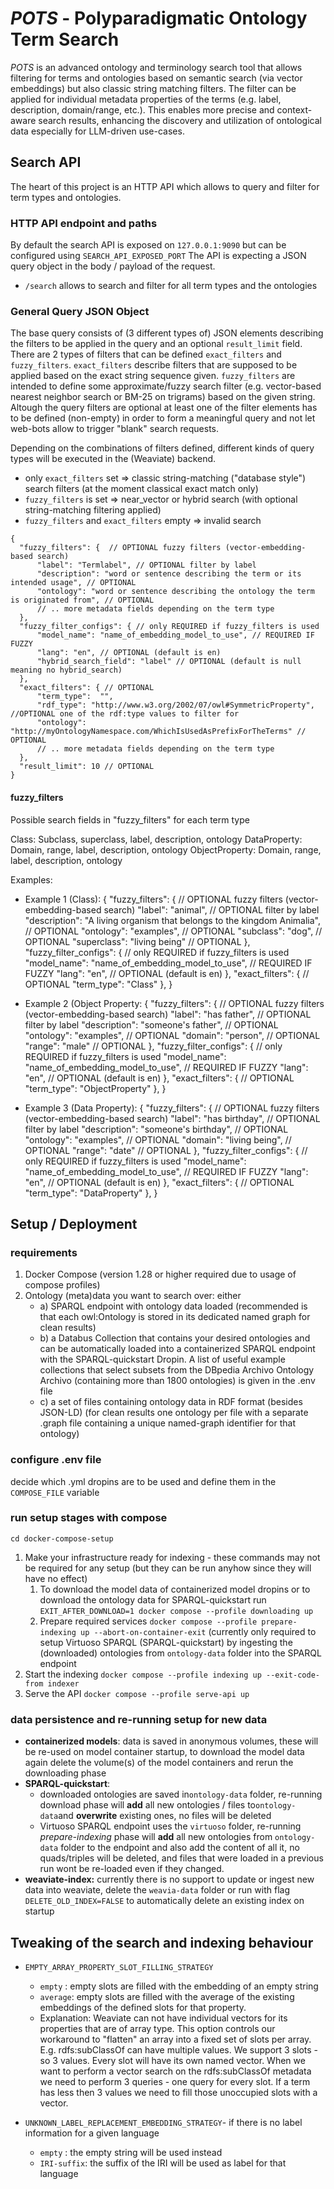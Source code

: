 # *POTS* - Polyparadigmatic Ontology Term Search

*POTS* is an advanced ontology and terminology search tool that allows filtering for terms and ontologies based on semantic search (via vector embeddings) but also classic string matching filters. The filter can be applied for individual metadata properties of the terms (e.g. label, description, domain/range, etc.). This enables more precise and context-aware search results, enhancing the discovery and utilization of ontological data especially for LLM-driven use-cases.

## Search API

The heart of this project is an HTTP API which allows to query and filter for term types and ontologies.

### HTTP API endpoint and paths

By default the search API is exposed on `127.0.0.1:9090` but can be configured using `SEARCH_API_EXPOSED_PORT`
The API is expecting a JSON query object in the body / payload of the request.

* `/search` allows to search and filter for all term types and the ontologies

### General Query JSON Object

The base query consists of (3 different types of) JSON elements describing the filters to be applied in the query and an optional `result_limit` field. 
There are 2 types of filters that can be defined `exact_filters` and `fuzzy_filters`. `exact_filters` describe filters that are supposed to be applied based on the exact string sequence given.
`fuzzy_filters` are intended to define some approximate/fuzzy search filter (e.g. vector-based nearest neighbor search or BM-25 on trigrams) based on the given string.
Altough the query filters are optional at least one of the filter elements has to be defined (non-empty) in order to  form a meaningful query and not let web-bots allow to trigger "blank" search requests. 

Depending on the combinations of filters defined, different kinds of query types will be executed in the (Weaviate) backend.

* only `exact_filters` set => classic string-matching ("database style") search filters (at the moment classical exact match only)
* `fuzzy_filters` is set => near_vector or hybrid search (with optional string-matching filtering applied)
* `fuzzy_filters` and `exact_filters` empty => invalid search

```jsonc
{
  "fuzzy_filters": {  // OPTIONAL fuzzy filters (vector-embedding-based search)
      "label": "Termlabel", // OPTIONAL filter by label
      "description": "word or sentence describing the term or its intended usage", // OPTIONAL
      "ontology": "word or sentence describing the ontology the term is originated from", // OPTIONAL
      // .. more metadata fields depending on the term type 
  },
  "fuzzy_filter_configs": { // only REQUIRED if fuzzy_filters is used
      "model_name": "name_of_embedding_model_to_use", // REQUIRED IF FUZZY
      "lang": "en", // OPTIONAL (default is en)
      "hybrid_search_field": "label" // OPTIONAL (default is null meaning no hybrid_search)
  },
  "exact_filters": { // OPTIONAL
      "term_type":  "", 
      "rdf_type": "http://www.w3.org/2002/07/owl#SymmetricProperty", //OPTIONAL one of the rdf:type values to filter for
      "ontology": "http://myOntologyNamespace.com/WhichIsUsedAsPrefixForTheTerms" // OPTIONAL 
      // .. more metadata fields depending on the term type 
  },
  "result_limit": 10 // OPTIONAL 
}
```

#### fuzzy_filters

Possible search fields in "fuzzy_filters" for each term type

Class: Subclass, superclass, label, description, ontology 
DataProperty: Domain, range, label, description, ontology 
ObjectProperty: Domain, range, label, description, ontology

Examples: 
- Example 1 (Class):
{ 
  "fuzzy_filters": { // OPTIONAL fuzzy filters (vector-embedding-based search) 
      "label": "animal",                                                       // OPTIONAL filter by label   
      "description": "A living organism that belongs to the kingdom Animalia", // OPTIONAL 
      "ontology": "examples",                                                  // OPTIONAL 
      "subclass": "dog",                                                       // OPTIONAL 
      "superclass": "living being"                                             // OPTIONAL 
  }, 
  "fuzzy_filter_configs": {                                                    // only REQUIRED if fuzzy_filters is used 
      "model_name": "name_of_embedding_model_to_use",                          // REQUIRED IF FUZZY 
      "lang": "en",                                                            // OPTIONAL (default is en) 
  }, 
  "exact_filters": {                                                           // OPTIONAL 
      "term_type": "Class" 
  }, 
}

- Example 2 (Object Property:
{ 
  "fuzzy_filters": {                                                           // OPTIONAL fuzzy filters (vector-embedding-based search) 
      "label": "has father",                                                   // OPTIONAL filter by label 
      "description": "someone's father",                                       // OPTIONAL 
      "ontology": "examples",                                                  // OPTIONAL 
      "domain": "person",                                                      // OPTIONAL 
      "range": "male"                                                          // OPTIONAL 
  }, 
  "fuzzy_filter_configs": {                                                    // only REQUIRED if fuzzy_filters is used 
      "model_name": "name_of_embedding_model_to_use",                          // REQUIRED IF FUZZY 
      "lang": "en",                                                            // OPTIONAL (default is en) 
  }, 
  "exact_filters": {                                                           // OPTIONAL 
      "term_type": "ObjectProperty" 
  }, 
} 

- Example 3 (Data Property):
{ 
  "fuzzy_filters": {                                                           // OPTIONAL fuzzy filters (vector-embedding-based search) 
      "label": "has birthday",                                                 // OPTIONAL filter by label 
      "description": "someone's birthday",                                     // OPTIONAL 
      "ontology": "examples",                                                  // OPTIONAL 
      "domain": "living being",                                                // OPTIONAL 
      "range": "date"                                                          // OPTIONAL 
  }, 
  "fuzzy_filter_configs": {                                                    // only REQUIRED if fuzzy_filters is used 
      "model_name": "name_of_embedding_model_to_use",                          // REQUIRED IF FUZZY 
      "lang": "en",                                                            // OPTIONAL (default is en) 
  }, 
  "exact_filters": {                                                           // OPTIONAL 
      "term_type": "DataProperty" 
  }, 
}

## Setup / Deployment

### requirements

1. Docker Compose (version 1.28 or higher required due to usage of compose profiles)
2. Ontology (meta)data you want to search over: either
   * a) SPARQL endpoint with ontology data loaded (recommended is that each owl:Ontology is stored in its dedicated named graph for clean results)
   * b) a Databus Collection that contains your desired ontologies and can be automatically loaded into a containerized SPARQL endpoint with the SPARQL-quickstart Dropin. A list of useful example collections that select subsets from the DBpedia Archivo Ontology Archivo (containing more than 1800 ontologies) is given in the .env file
   * c) a set of files containing ontology data in RDF format (besides JSON-LD) (for clean results one ontology per file with a separate <filen-name>.graph file containing a unique named-graph identifier for that ontology)

### configure .env file

decide which .yml dropins are to be used and define them in the `COMPOSE_FILE` variable

### run setup stages with compose

`cd docker-compose-setup`

1. Make your infrastructure ready for indexing - these commands may not be required for any setup (but they can be run anyhow since they will have no effect)
   1. To download the model data of containerized model dropins or to download the ontology data for SPARQL-quickstart run `EXIT_AFTER_DOWNLOAD=1 docker compose --profile downloading up`
   2. Prepare required services `docker compose --profile prepare-indexing up --abort-on-container-exit` (currently only required to setup Virtuoso SPARQL (SPARQL-quickstart) by ingesting the (downloaded) ontologies from `ontology-data` folder into the SPARQL endpoint
2. Start the indexing `docker compose --profile indexing up --exit-code-from indexer`
3. Serve the API `docker compose --profile serve-api up`

### data persistence and re-running setup for new data

* **containerized models**: data is saved in anonymous volumes, these will be re-used on model container startup, to download the model data again delete the volume(s) of the model containers and rerun the downloading phase
* **SPARQL-quickstart**:
  * downloaded ontologies are saved in`ontology-data` folder, re-running download phase will **add** all new ontologies / files to`ontology-data`and **overwrite** existing ones, no files will be deleted
  * Virtuoso SPARQL endpoint uses the `virtuoso` folder, re-running *prepare-indexing* phase will **add** all new ontologies from `ontology-data` folder to the endpoint and also add the content of all it, no quads/triples will be deleted, and files that were loaded in a previous run wont be re-loaded even if they changed.
* **weaviate-index:** currently there is no support to update or ingest new data into weaviate, delete the `weavia-data` folder or run with flag `DELETE_OLD_INDEX=FALSE` to automatically delete an existing index on startup

## Tweaking of the search and indexing behaviour

* `EMPTY_ARRAY_PROPERTY_SLOT_FILLING_STRATEGY`

  * `empty` : empty slots are filled with the embedding of an empty string
  * `average`: empty slots are filled with the average of the existing embeddings of the defined slots for that property.
  * Explanation: Weaviate can not have individual vectors for its properties that are of array type. This option controls our workaround to "flatten" an array into a fixed set of slots per array. E.g. rdfs:subClassOf can have multiple values. We support 3 slots - so 3 values. Every slot will have its own named vector. When we want to perform a vector search on the rdfs:subClassOf metadata we need to perform 3 queries - one query for every slot. If a term has less then 3 values we need to fill those unoccupied slots with a vector.
* `UNKNOWN_LABEL_REPLACEMENT_EMBEDDING_STRATEGY`- if there is no label information for a given language

  * `empty` : the empty string will be used instead
  * `IRI-suffix`: the suffix of the IRI will be used as label for that language
